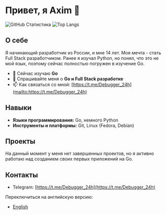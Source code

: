 # Привет, я Axim 👋

![GitHub Статистика](https://github-readme-stats.vercel.app/api?username=ernesto0o&show_icons=true&theme=radical)
![Top Langs](https://github-readme-stats.vercel.app/api/top-langs/?username=ernesto0o&layout=compact&theme=radical)

## О себе

Я начинающий разработчик из России, и мне 14 лет. Моя мечта - стать Full Stack разработчиком. Ранее я изучал Python, но понял, что это не мой язык, поэтому сейчас полностью погружен в изучение Go.

- 🌱 Сейчас изучаю **Go**
- 💬 Спрашивайте меня о **Go и Full Stack разработке**
- 📫 Как связаться со мной: [https://t.me/Debugger_24h](mailto:https://t.me/Debugger_24h)

## Навыки

- **Языки программирования:** Go, немного Python
- **Инструменты и платформы:** Git, Linux (Fedora, Debian)

## Проекты

На данный момент у меня нет завершенных проектов, но я активно работаю над созданием своих первых приложений на Go.

## Контакты

- Telegram: [https://t.me/Debugger_24h](https://t.me/Debugger_24h)

Переключиться на английскую версию:
- [English](README.en.md)
